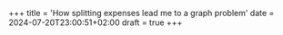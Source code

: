 +++
title = 'How splitting expenses lead me to a graph problem'
date = 2024-07-20T23:00:51+02:00
draft = true
+++
